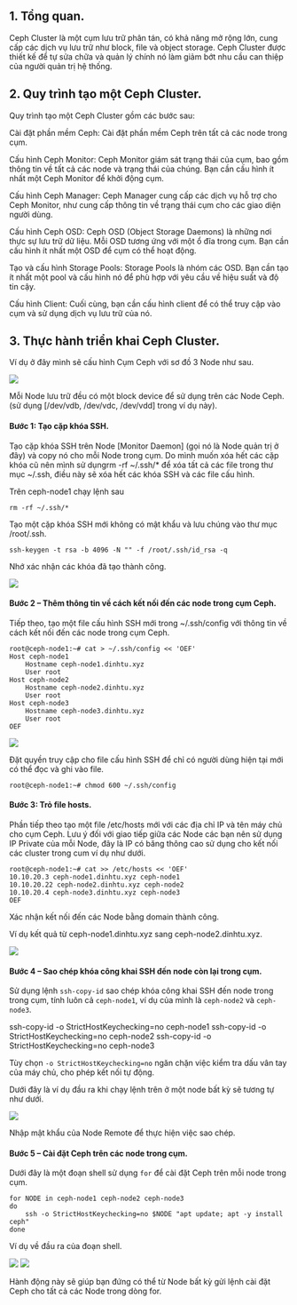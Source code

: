 ## 1. Tổng quan.

Ceph Cluster là một cụm lưu trữ phân tán, có khả năng mở rộng lớn, cung cấp các dịch vụ lưu trữ như block, file và object storage. Ceph Cluster được thiết kế để tự sửa chữa và quản lý chính nó làm giảm bớt nhu cầu can thiệp của người quản trị hệ thống.

## 2. Quy trình tạo một Ceph Cluster.

Quy trình tạo một Ceph Cluster gồm các bước sau:

Cài đặt phần mềm Ceph: Cài đặt phần mềm Ceph trên tất cả các node trong cụm.

Cấu hình Ceph Monitor: Ceph Monitor giám sát trạng thái của cụm, bao gồm thông tin về tất cả các node và trạng thái của chúng. Bạn cần cấu hình ít nhất một Ceph Monitor để khởi động cụm.

Cấu hình Ceph Manager: Ceph Manager cung cấp các dịch vụ hỗ trợ cho Ceph Monitor, như cung cấp thông tin về trạng thái cụm cho các giao diện người dùng.

Cấu hình Ceph OSD: Ceph OSD (Object Storage Daemons) là những nơi thực sự lưu trữ dữ liệu. Mỗi OSD tương ứng với một ổ đĩa trong cụm. Bạn cần cấu hình ít nhất một OSD để cụm có thể hoạt động.

Tạo và cấu hình Storage Pools: Storage Pools là nhóm các OSD. Bạn cần tạo ít nhất một pool và cấu hình nó để phù hợp với yêu cầu về hiệu suất và độ tin cậy.

Cấu hình Client: Cuối cùng, bạn cần cấu hình client để có thể truy cập vào cụm và sử dụng dịch vụ lưu trữ của nó.

## 3. Thực hành triển khai Ceph Cluster.

Ví dụ ở đây mình sẽ cấu hình Cụm Ceph với sơ đồ 3 Node như sau.

  <img src="cephimages/Screenshot_1.png">

Mỗi Node lưu trữ đều có một block device để sử dụng trên các Node Ceph. (sử dụng [/dev/vdb, /dev/vdc, /dev/vdd] trong ví dụ này).

#### Bước 1: Tạo cặp khóa SSH.

Tạo cặp khóa SSH trên Node [Monitor Daemon] (gọi nó là Node quản trị ở đây) và copy nó cho mỗi Node trong cụm. Do mình muốn xóa hết các cặp khóa cũ nên mình sử dụngrm -rf ~/.ssh/* để xóa tất cả các file trong thư mục ~/.ssh, điều này sẽ xóa hết các khóa SSH và các file cấu hình.

Trên ceph-node1 chạy lệnh sau

    rm -rf ~/.ssh/*

Tạo một cặp khóa SSH mới không có mật khẩu và lưu chúng vào thư mục /root/.ssh.

    ssh-keygen -t rsa -b 4096 -N "" -f /root/.ssh/id_rsa -q

Nhớ xác nhận các khóa đã tạo thành công.

  <img src="cephimages/Screenshot_3.png">

#### Bước 2 – Thêm thông tin về cách kết nối đến các node trong cụm Ceph.

Tiếp theo, tạo một file cấu hình SSH mới trong ~/.ssh/config với thông tin về cách kết nối đến các node trong cụm Ceph.

    root@ceph-node1:~# cat > ~/.ssh/config << 'OEF'
    Host ceph-node1
        Hostname ceph-node1.dinhtu.xyz
        User root
    Host ceph-node2
        Hostname ceph-node2.dinhtu.xyz
        User root
    Host ceph-node3
        Hostname ceph-node3.dinhtu.xyz
        User root
    OEF
    
  <img src="cephimages/Screenshot_4.png">

Đặt quyền truy cập cho file cấu hình SSH để chỉ có người dùng hiện tại mới có thể đọc và ghi vào file.

    root@ceph-node1:~# chmod 600 ~/.ssh/config

#### Bước 3: Trỏ file hosts.

Phần tiếp theo tạo một file /etc/hosts mới với các địa chỉ IP và tên máy chủ cho cụm Ceph. Lưu ý đối với giao tiếp giữa các Node các bạn nên sử dụng IP Private của mỗi Node, đây là IP có băng thông cao sử dụng cho kết nối các cluster trong cum ví dụ như dưới.

    root@ceph-node1:~# cat >> /etc/hosts << 'OEF'
    10.10.20.3 ceph-node1.dinhtu.xyz ceph-node1
    10.10.20.22 ceph-node2.dinhtu.xyz ceph-node2
    10.10.20.4 ceph-node3.dinhtu.xyz ceph-node3
    OEF

Xác nhận kết nối đến các Node bằng domain thành công.

Ví dụ kết quả từ ceph-node1.dinhtu.xyz sang ceph-node2.dinhtu.xyz.

  <img src="cephimages/Screenshot_5.png">

#### Bước 4 – Sao chép khóa công khai SSH đến node còn lại trong cụm.



Sử dụng lệnh ``ssh-copy-id`` sao chép khóa công khai SSH đến node trong trong cụm, tính luôn cả ``ceph-node1``, ví dụ của mình là ``ceph-node2`` và ``ceph-node3``.

ssh-copy-id -o StrictHostKeychecking=no ceph-node1
ssh-copy-id -o StrictHostKeychecking=no ceph-node2
ssh-copy-id -o StrictHostKeychecking=no ceph-node3

Tùy chọn ``-o StrictHostKeychecking=no`` ngăn chặn việc kiểm tra dấu vân tay của máy chủ, cho phép kết nối tự động.

Dưới đây là ví dụ đầu ra khi chạy lệnh trên ở một node bất kỳ sẽ tương tự như dưới.

  <img src="cephimages/Screenshot_6.png">

Nhập mật khẩu của Node Remote để thực hiện việc sao chép.

#### Bước 5 – Cài đặt Ceph trên các node trong cụm.

Dưới đây là một đoạn shell sử dụng ``for`` để cài đặt Ceph trên mỗi node trong cụm.

    for NODE in ceph-node1 ceph-node2 ceph-node3
    do
        ssh -o StrictHostKeychecking=no $NODE "apt update; apt -y install ceph"
    done 

Ví dụ về đầu ra của đoạn shell.

  <img src="cephimages/Screenshot_7.png">

  <img src="cephimages/Screenshot_8.png">

Hành động này sẽ giúp bạn đứng có thể từ Node bất kỳ gửi lệnh cài đặt Ceph cho tất cả các Node trong dòng for.



